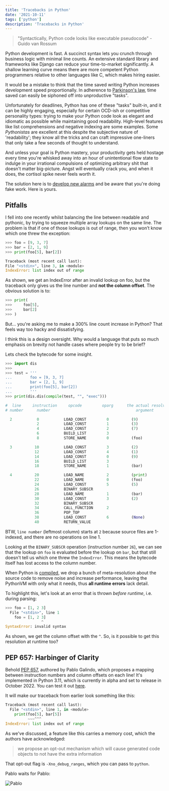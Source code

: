 ```yaml
---
title: 'Tracebacks in Python'
date: '2021-10-11'
tags: ['python']
description: 'Tracebacks in Python'
---
```


> "Syntactically, Python code looks like executable pseudocode" - Guido van Rossum

Python development is fast. A succinct syntax lets you crunch through business logic with minimal line counts. An extensive standard library and frameworks like Django can reduce your time-to-market significantly. A shallow learning curve means there are more competent Python programmers relative to other languages like C, which makes hiring easier.

It would be a mistake to think that the time saved writing Python increases development speed proportionally. In adherence to [Parkinson's law](https://en.wikipedia.org/wiki/Parkinson%27s_law), time saved can easily be siphoned off into unproductive "tasks".

Unfortunately for deadlines, Python has one of these "tasks" built-in, and it can be highly engaging, especially for certain OCD-ish or competitive personality types: trying to make your Python code look as elegant and idiomatic as possible while maintaining good readability. High-level features like list comprehensions and negative indexing are some examples. Some _Pythonistas_ are excellent at this despite the subjective nature of 'readability'; they know all the tricks and can craft impressive one-liners that only take a few seconds of thought to understand.

And unless your goal is Python mastery, your productivity gets held hostage every time you're whisked away into an hour of unintentional flow state to indulge in your irrational compulsions of optimizing arbitrary shit that doesn't matter big-picture. Angst will eventually crack you, and when it does, the cortisol spike never feels worth it.

The solution here is to [develop new alarms](http://www.paulgraham.com/selfindulgence.html) and be aware that you're doing fake work. Here is yours.

## Pitfalls

I fell into one recently whilst balancing the line between readable and pythonic, by trying to squeeze multiple array lookups on the same line. The problem is that if one of those lookups is out of range, then you won’t know which one threw the exception:

```py
>>> foo = [9, 3, 7]
>>> bar = [2, 1, 9]
>>> print(foo[5], bar[2])

Traceback (most recent call last):
File "<stdin>", line 3, in <module>
IndexError: list index out of range
```

As shown, we get an IndexError after an invalid lookup on foo, but the traceback only gives us the line number and **not the column offset**. The obvious solution is to:

```py
>>> print(
>>>     foo[5], 
>>>     bar[2]
>>> )
```

But... you're asking me to make a 300% line count increase in Python? That feels way too hacky and dissatisfying.

I think this is a design oversight. Why would a language that puts so much emphasis on brevity not handle cases where people try to be brief?

Lets check the bytecode for some insight.

```py
>>> import dis
>>> 
>>> test = '''
...        foo = [9, 3, 7]
...        bar = [2, 1, 9]
...        print(foo[5], bar[2])
...        '''
>>> print(dis.dis(compile(test, "", "exec")))

#  line     instruction     opcode         oparg      the actual resolved 
# number      number                                      argument

  2           0           LOAD_CONST         0          (9)
              2           LOAD_CONST         1          (3)
              4           LOAD_CONST         2          (7)
              6           BUILD_LIST         3          
              8           STORE_NAME         0          (foo)

  3          10           LOAD_CONST         3          (2)
             12           LOAD_CONST         4          (1)
             14           LOAD_CONST         0          (9)
             16           BUILD_LIST         3          
             18           STORE_NAME         1          (bar)

  4          20           LOAD_NAME          2          (print)
             22           LOAD_NAME          0          (foo)
             24           LOAD_CONST         5          (5)
             26           BINARY_SUBSCR   
             28           LOAD_NAME          1          (bar)
             30           LOAD_CONST         3          (2)
             32           BINARY_SUBSCR   
             34           CALL_FUNCTION      2          
             36           POP_TOP         
             38           LOAD_CONST         6          (None)
             40           RETURN_VALUE
```
BTW, `line number` (leftmost column) starts at `2` because source files are 1-indexed, and there are no operations on line 1.

Looking at the `BINARY_SUBSCR` operation (instruction number `26`), we can see that the lookup on `foo` is evaluated before the lookup on `bar`, but that still doesn't tell us which one threw the `IndexError`. This means the bytecode itself has lost access to the column number.

When Python is [compiled](https://nedbatchelder.com/blog/201803/is_python_interpreted_or_compiled_yes.html), we drop a bunch of meta-resolution about the source code to remove noise and increase performance, leaving the PythonVM with only what it needs, thus **all runtime errors** lack detail. 

To highlight this, let's look at an error that is thrown _before runtime_, i.e. during parsing:

```py
>>> foo = [1, 2 3]
  File "<stdin>", line 1
    foo = [1, 2 3]
                ^
SyntaxError: invalid syntax
```

As shown, we get the column offset with the `^`. So, is it possible to get this resolution at runtime too?


## PEP 657: Harbinger of Clarity

Behold [PEP 657](https://www.python.org/dev/peps/pep-0657/), authored by Pablo Galindo, which proposes a mapping between instruction numbers and column offsets on each line! It's implemented in Python 3.11, which is currently in alpha and set to release in October 2022. You can test it out [here](https://github.com/python/cpython).

It will make our traceback from earlier look something like this:

```py
Traceback (most recent call last):
  File "<stdin>", line 1, in <module>
    print(foo[5], bar[5])
          ~~~^^^
IndexError: list index out of range
```

As we've discussed, a feature like this carries a memory cost, which the authors have acknowledged:

> we propose an opt-out mechanism which will cause generated code objects to not have the extra information

That opt-out flag is `-Xno_debug_ranges`, which you can pass to `python`.

Pablo waits for Pablo:

![Pablo](pablowait.gif)
